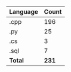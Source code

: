 | Language | Count |
|----------|-------|
| .cpp | 196 |
| .py | 25 |
| .cs | 3 |
| .sql | 7 |
| **Total** | **231** |
